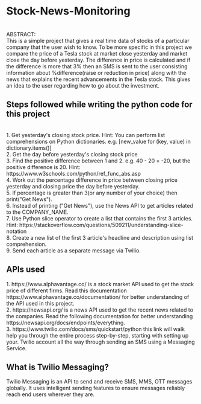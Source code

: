 <h1>Stock-News-Monitoring</h1>

<br>ABSTRACT: </br>
This is a simple project that gives a real time data of stocks of a particular company that the user wish to know. To be more specific 
in this project we compare the price of a Tesla stock at market close yesterday and market close the day before yesterday. The difference
in price is calculated and if the difference is more that 3% then an SMS is sent to the user consisting information about %difference(raise or reduction in price) 
along with the news that explains the recent advancements in the Tesla stock. This gives an idea to the user regarding how to go about the investment.

<h2>Steps followed while writing the python code for this project</h2>
<br>1. Get yesterday's closing stock price. Hint: You can perform list comprehensions on Python dictionaries. e.g. [new_value for (key, value) in dictionary.items()]</br>
2. Get the day before yesterday's closing stock price
<br>3. Find the positive difference between 1 and 2. e.g. 40 - 20 = -20, but the positive difference is 20. Hint: https://www.w3schools.com/python/ref_func_abs.asp</br>
4. Work out the percentage difference in price between closing price yesterday and closing price the day before yesterday.
<br>5. If percentage is greater than 3(or any number of your choice) then print("Get News").</br>
6. Instead of printing ("Get News"), use the News API to get articles related to the COMPANY_NAME.
<br>7. Use Python slice operator to create a list that contains the first 3 articles. Hint: https://stackoverflow.com/questions/509211/understanding-slice-notation</br>
8. Create a new list of the first 3 article's headline and description using list comprehension.
<br>9. Send each article as a separate message via Twilio.</br>

<h2>APIs used</h2>
1. https://www.alphavantage.co/ is a stock market API used to get the stock price of different firms. Read this documentation https://www.alphavantage.co/documentation/ for better understanding of the API used in this project.</br>
2. https://newsapi.org/ is a news API used to get the recent news related to the companies. Read the following documentation for better understanding https://newsapi.org/docs/endpoints/everything.</br>
3. https://www.twilio.com/docs/sms/quickstart/python this link will walk help you through the entire process step-by-step, starting with setting up your. Twilio account all the way through sending an SMS using a Messaging Service.

<h2>What is Twilio Messaging?</h2>
Twilio Messaging is an API to send and receive SMS, MMS, OTT messages globally. It uses intelligent sending features to ensure messages reliably reach end users wherever they are. 
